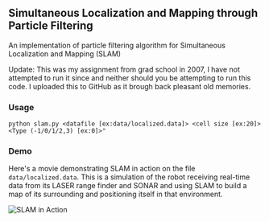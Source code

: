 ## Simultaneous Localization and Mapping through Particle Filtering

An implementation of particle filtering algorithm for Simultaneous Localization and Mapping (SLAM)

Update: This was my assignment from grad school in 2007, I have not attempted to run it since and neither should you be attempting to run this code. I uploaded this to GitHub as it brough back pleasant old memories.

### Usage

```
python slam.py <datafile [ex:data/localized.data]> <cell size [ex:20]> <Type (-1/0/1/2,3) [ex:0]>"
```

### Demo

Here's a movie demonstrating SLAM in action on the file `data/localized.data`. This is a simulation of the robot receiving real-time data from its LASER range finder and SONAR and using SLAM to build a map of its surrounding and positioning itself in that environment.

![SLAM in Action](https://raw.githubusercontent.com/vatsan/slam/master/viz/slam_visualization.gif)
